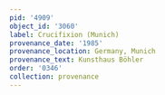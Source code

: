 ```yaml
---
pid: '4909'
object_id: '3060'
label: Crucifixion (Munich)
provenance_date: '1985'
provenance_location: Germany, Munich
provenance_text: Kunsthaus Böhler
order: '0346'
collection: provenance
---
```

